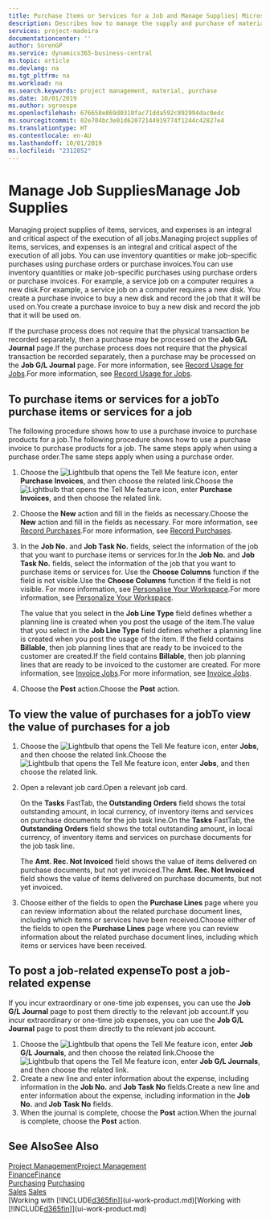 ```yaml
---
title: Purchase Items or Services for a Job and Manage Supplies| Microsoft Docs
description: Describes how to manage the supply and purchase of material and services to jobs.
services: project-madeira
documentationcenter: ''
author: SorenGP
ms.service: dynamics365-business-central
ms.topic: article
ms.devlang: na
ms.tgt_pltfrm: na
ms.workload: na
ms.search.keywords: project management, material, purchase
ms.date: 10/01/2019
ms.author: sgroespe
ms.openlocfilehash: 676658e869d0310fac71dda592c892994dac0edc
ms.sourcegitcommit: 02e704bc3e01d62072144919774f1244c42827e4
ms.translationtype: HT
ms.contentlocale: en-AU
ms.lasthandoff: 10/01/2019
ms.locfileid: "2312852"
---
```

# <a name="manage-job-supplies"></a><span data-ttu-id="c1d18-103">Manage Job Supplies</span><span class="sxs-lookup"><span data-stu-id="c1d18-103">Manage Job Supplies</span></span>
<span data-ttu-id="c1d18-104">Managing project supplies of items, services, and expenses is an integral and critical aspect of the execution of all jobs.</span><span class="sxs-lookup"><span data-stu-id="c1d18-104">Managing project supplies of items, services, and expenses is an integral and critical aspect of the execution of all jobs.</span></span> <span data-ttu-id="c1d18-105">You can use inventory quantities or make job-specific purchases using purchase orders or purchase invoices.</span><span class="sxs-lookup"><span data-stu-id="c1d18-105">You can use inventory quantities or make job-specific purchases using purchase orders or purchase invoices.</span></span> <span data-ttu-id="c1d18-106">For example, a service job on a computer requires a new disk.</span><span class="sxs-lookup"><span data-stu-id="c1d18-106">For example, a service job on a computer requires a new disk.</span></span> <span data-ttu-id="c1d18-107">You create a purchase invoice to buy a new disk and record the job that it will be used on.</span><span class="sxs-lookup"><span data-stu-id="c1d18-107">You create a purchase invoice to buy a new disk and record the job that it will be used on.</span></span>

<span data-ttu-id="c1d18-108">If the purchase process does not require that the physical transaction be recorded separately, then a purchase may be processed on the **Job G/L Journal** page.</span><span class="sxs-lookup"><span data-stu-id="c1d18-108">If the purchase process does not require that the physical transaction be recorded separately, then a purchase may be processed on the **Job G/L Journal** page.</span></span> <span data-ttu-id="c1d18-109">For more information, see [Record Usage for Jobs](projects-how-record-job-usage.md).</span><span class="sxs-lookup"><span data-stu-id="c1d18-109">For more information, see [Record Usage for Jobs](projects-how-record-job-usage.md).</span></span>

## <a name="to-purchase-items-or-services-for-a-job"></a><span data-ttu-id="c1d18-110">To purchase items or services for a job</span><span class="sxs-lookup"><span data-stu-id="c1d18-110">To purchase items or services for a job</span></span>
<span data-ttu-id="c1d18-111">The following procedure shows how to use a purchase invoice to purchase products for a job.</span><span class="sxs-lookup"><span data-stu-id="c1d18-111">The following procedure shows how to use a purchase invoice to purchase products for a job.</span></span> <span data-ttu-id="c1d18-112">The same steps apply when using a purchase order.</span><span class="sxs-lookup"><span data-stu-id="c1d18-112">The same steps apply when using a purchase order.</span></span>  

1. <span data-ttu-id="c1d18-113">Choose the ![Lightbulb that opens the Tell Me feature](media/ui-search/search_small.png "Tell me what you want to do") icon, enter **Purchase Invoices**, and then choose the related link.</span><span class="sxs-lookup"><span data-stu-id="c1d18-113">Choose the ![Lightbulb that opens the Tell Me feature](media/ui-search/search_small.png "Tell me what you want to do") icon, enter **Purchase Invoices**, and then choose the related link.</span></span>  
2. <span data-ttu-id="c1d18-114">Choose the **New** action and fill in the fields as necessary.</span><span class="sxs-lookup"><span data-stu-id="c1d18-114">Choose the **New** action and fill in the fields as necessary.</span></span> <span data-ttu-id="c1d18-115">For more information, see [Record Purchases](purchasing-how-record-purchases.md).</span><span class="sxs-lookup"><span data-stu-id="c1d18-115">For more information, see [Record Purchases](purchasing-how-record-purchases.md).</span></span>
3. <span data-ttu-id="c1d18-116">In the **Job No.** and **Job Task No.** fields, select the information of the job that you want to purchase items or services for.</span><span class="sxs-lookup"><span data-stu-id="c1d18-116">In the **Job No.** and **Job Task No.** fields, select the information of the job that you want to purchase items or services for.</span></span> <span data-ttu-id="c1d18-117">Use the **Choose Columns** function if the field is not visible.</span><span class="sxs-lookup"><span data-stu-id="c1d18-117">Use the **Choose Columns** function if the field is not visible.</span></span> <span data-ttu-id="c1d18-118">For more information, see [Personalise Your Workspace](ui-personalization-user.md).</span><span class="sxs-lookup"><span data-stu-id="c1d18-118">For more information, see [Personalize Your Workspace](ui-personalization-user.md).</span></span>

    <span data-ttu-id="c1d18-119">The value that you select in the **Job Line Type** field defines whether a planning line is created when you post the usage of the item.</span><span class="sxs-lookup"><span data-stu-id="c1d18-119">The value that you select in the **Job Line Type** field defines whether a planning line is created when you post the usage of the item.</span></span> <span data-ttu-id="c1d18-120">If the field contains **Billable**, then job planning lines that are ready to be invoiced to the customer are created.</span><span class="sxs-lookup"><span data-stu-id="c1d18-120">If the field contains **Billable**, then job planning lines that are ready to be invoiced to the customer are created.</span></span> <span data-ttu-id="c1d18-121">For more information, see [Invoice Jobs](projects-how-invoice-jobs.md).</span><span class="sxs-lookup"><span data-stu-id="c1d18-121">For more information, see [Invoice Jobs](projects-how-invoice-jobs.md).</span></span>
4. <span data-ttu-id="c1d18-122">Choose the **Post** action.</span><span class="sxs-lookup"><span data-stu-id="c1d18-122">Choose the **Post** action.</span></span>

## <a name="to-view-the-value-of-purchases-for-a-job"></a><span data-ttu-id="c1d18-123">To view the value of purchases for a job</span><span class="sxs-lookup"><span data-stu-id="c1d18-123">To view the value of purchases for a job</span></span>
1. <span data-ttu-id="c1d18-124">Choose the ![Lightbulb that opens the Tell Me feature](media/ui-search/search_small.png "Tell me what you want to do") icon, enter **Jobs**, and then choose the related link.</span><span class="sxs-lookup"><span data-stu-id="c1d18-124">Choose the ![Lightbulb that opens the Tell Me feature](media/ui-search/search_small.png "Tell me what you want to do") icon, enter **Jobs**, and then choose the related link.</span></span>
2. <span data-ttu-id="c1d18-125">Open a relevant job card.</span><span class="sxs-lookup"><span data-stu-id="c1d18-125">Open a relevant job card.</span></span>

    <span data-ttu-id="c1d18-126">On the **Tasks** FastTab, the **Outstanding Orders** field shows the total outstanding amount, in local currency, of inventory items and services on purchase documents for the job task line.</span><span class="sxs-lookup"><span data-stu-id="c1d18-126">On the **Tasks** FastTab, the **Outstanding Orders** field shows the total outstanding amount, in local currency, of inventory items and services on purchase documents for the job task line.</span></span>  

    <span data-ttu-id="c1d18-127">The **Amt. Rec. Not Invoiced** field shows the value of items delivered on purchase documents, but not yet invoiced.</span><span class="sxs-lookup"><span data-stu-id="c1d18-127">The **Amt. Rec. Not Invoiced** field shows the value of items delivered on purchase documents, but not yet invoiced.</span></span>  
3. <span data-ttu-id="c1d18-128">Choose either of the fields to open the **Purchase Lines** page where you can review information about the related purchase document lines, including which items or services have been received.</span><span class="sxs-lookup"><span data-stu-id="c1d18-128">Choose either of the fields to open the **Purchase Lines** page where you can review information about the related purchase document lines, including which items or services have been received.</span></span>

## <a name="to-post-a-job-related-expense"></a><span data-ttu-id="c1d18-129">To post a job-related expense</span><span class="sxs-lookup"><span data-stu-id="c1d18-129">To post a job-related expense</span></span>
<span data-ttu-id="c1d18-130">If you incur extraordinary or one-time job expenses, you can use the **Job G/L Journal** page to post them directly to the relevant job account.</span><span class="sxs-lookup"><span data-stu-id="c1d18-130">If you incur extraordinary or one-time job expenses, you can use the **Job G/L Journal** page to post them directly to the relevant job account.</span></span>

1. <span data-ttu-id="c1d18-131">Choose the ![Lightbulb that opens the Tell Me feature](media/ui-search/search_small.png "Tell me what you want to do") icon, enter **Job G/L Journals**, and then choose the related link.</span><span class="sxs-lookup"><span data-stu-id="c1d18-131">Choose the ![Lightbulb that opens the Tell Me feature](media/ui-search/search_small.png "Tell me what you want to do") icon, enter **Job G/L Journals**, and then choose the related link.</span></span>  
2. <span data-ttu-id="c1d18-132">Create a new line and enter information about the expense, including information in the **Job No.** and **Job Task No** fields.</span><span class="sxs-lookup"><span data-stu-id="c1d18-132">Create a new line and enter information about the expense, including information in the **Job No.** and **Job Task No** fields.</span></span>  
3. <span data-ttu-id="c1d18-133">When the journal is complete, choose the **Post** action.</span><span class="sxs-lookup"><span data-stu-id="c1d18-133">When the journal is complete, choose the **Post** action.</span></span>

## <a name="see-also"></a><span data-ttu-id="c1d18-134">See Also</span><span class="sxs-lookup"><span data-stu-id="c1d18-134">See Also</span></span>
[<span data-ttu-id="c1d18-135">Project Management</span><span class="sxs-lookup"><span data-stu-id="c1d18-135">Project Management</span></span>](projects-manage-projects.md)  
[<span data-ttu-id="c1d18-136">Finance</span><span class="sxs-lookup"><span data-stu-id="c1d18-136">Finance</span></span>](finance.md)  
<span data-ttu-id="c1d18-137">[Purchasing](purchasing-manage-purchasing.md)       </span><span class="sxs-lookup"><span data-stu-id="c1d18-137">[Purchasing](purchasing-manage-purchasing.md)       </span></span>  
<span data-ttu-id="c1d18-138">[Sales](sales-manage-sales.md)    </span><span class="sxs-lookup"><span data-stu-id="c1d18-138">[Sales](sales-manage-sales.md)    </span></span>  
<span data-ttu-id="c1d18-139">[Working with [!INCLUDE[d365fin](includes/d365fin_md.md)]](ui-work-product.md)</span><span class="sxs-lookup"><span data-stu-id="c1d18-139">[Working with [!INCLUDE[d365fin](includes/d365fin_md.md)]](ui-work-product.md)</span></span>  
